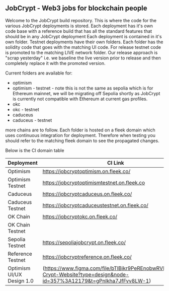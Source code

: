 ## JobCrypt - Web3 jobs for blockchain people
Welcome to the JobCrypt build repository. This is where the code for the various JobCrypt deployments is stored. 
Each deployment has it's own code base with a reference build that has all the standard features that should be in any JobCrypt deployment
Each deployment is contained in it's own folder. Testnet deployments have their own folders. Each folder has the solidity code that goes with 
the matching UI code. 
For release testnet code is promoted to the matching LIVE network folder. Our release approach is "scrap yesterday" i.e. we baseline the live version prior to release and then completely replace it with the promoted version. 

Current folders are available for: 

 - optimism 
 - optimism - testnet - note this is not the same as sepolia which is for Ethereum mainnet, we will be migrating off Sepolia shortly as JobCrypt is currently not compatible with Ethereum at current gas profiles. 
 - okc 
 - okc - testnet 
 - caduceus 
 - caduceus - testnet 
 
 more chains are to follow. 
 Each folder is hosted on a fleek domain which uses continuous integration for deployment. Therefore when testing you should refer to the matching fleek domain to see
 the propagated changes. 
 
 Below is the CI domain table
 
 |Deployment | CI Link | 
 |------------|-----------|
 | Optimism 			| https://jobcryptoptimism.on.fleek.co/ |
 | Optimism Testnet 	| https://jobcryptoptimismtestnet.on.fleek.co  | 
 | Caduceus 			| https://jobcryptcaduceus.on.fleek.co/ |
 | Caduceus Testnet 	| https://jobcryptcaduceustestnet.on.fleek.co/ |
 | OK Chain 			| https://jobcryptokc.on.fleek.co/ | 
 | OK Chain Testnet 	| | 
 | Sepolia Testnet 		| https://sepoliajobcrypt.on.fleek.co/ | 
 | Reference Testnet 	| https://jobcryptreference.on.fleek.co/ | 
 | Optimism 	UI/UX Design 1.0		| (https://www.figma.com/file/bTIBikr9PeREnobwRVEf6G/Job-Crypt-Website?type=design&node-id=357%3A12179&t=gPnIkha7JfFvv8LW-1) |
